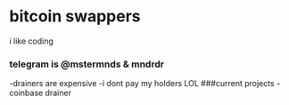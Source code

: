 
# bitcoin swappers
i like coding
### telegram is @mstermnds & mndrdr
-drainers are expensive
-i dont pay my holders LOL
###current projects
-coinbase drainer

